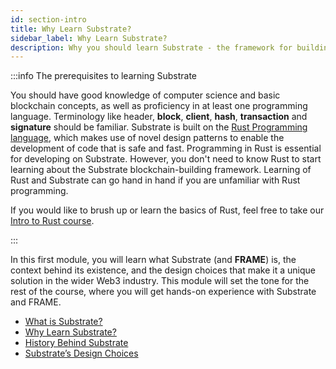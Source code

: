 ```yaml
---
id: section-intro
title: Why Learn Substrate?
sidebar_label: Why Learn Substrate?
description: Why you should learn Substrate - the framework for building blockchains.
---
```


:::info The prerequisites to learning Substrate

You should have good knowledge of computer science and basic blockchain concepts, as well as proficiency in at least one programming language.  Terminology like header, **block**, **client**, **hash**, **transaction** and **signature** should be familiar. Substrate is built on the [Rust Programming language](https://www.rust-lang.org/), which makes use of novel design patterns to enable the development of code that is safe and fast. Programming in Rust is essential for developing on Substrate. However, you don't need to know Rust to start learning about the Substrate blockchain-building framework. Learning of Rust and Substrate can go hand in hand if you are unfamiliar with Rust programming.


If you would like to brush up or learn the basics of Rust, feel free to take our [Intro to Rust course](../../introrust.md).

:::

In this first module, you will learn what Substrate (and **FRAME**) is, the context behind its existence, and the design choices that make it a unique solution in the wider Web3 industry.  This module will set the tone for the rest of the course, where you will get hands-on experience with Substrate and FRAME.


- [What is Substrate?](./what-is-substrate.md)
- [Why Learn Substrate?](./why-substrate.md)
- [History Behind Substrate](./substrate-history.md)
- [Substrate’s Design Choices](./substrate-design.md)